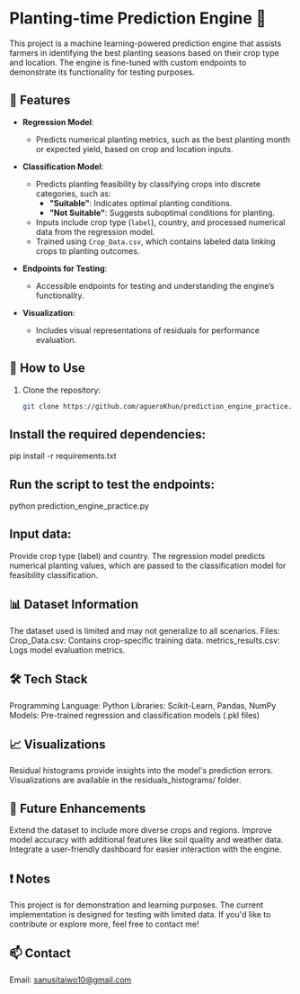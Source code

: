 # Planting-time Prediction Engine 🌱

This project is a machine learning-powered prediction engine that assists farmers in identifying the best planting seasons based on their crop type and location. The engine is fine-tuned with custom endpoints to demonstrate its functionality for testing purposes.

## 🌟 Features
- **Regression Model**:
  - Predicts numerical planting metrics, such as the best planting month or expected yield, based on crop and location inputs.

- **Classification Model**:
  - Predicts planting feasibility by classifying crops into discrete categories, such as:
    - **"Suitable"**: Indicates optimal planting conditions.
    - **"Not Suitable"**: Suggests suboptimal conditions for planting.
  - Inputs include crop type (`label`), country, and processed numerical data from the regression model.
  - Trained using `Crop_Data.csv`, which contains labeled data linking crops to planting outcomes.

- **Endpoints for Testing**:
  - Accessible endpoints for testing and understanding the engine’s functionality.

- **Visualization**:
  - Includes visual representations of residuals for performance evaluation.

## 🚀 How to Use
1. Clone the repository:
   ```bash
   git clone https://github.com/agueroKhun/prediction_engine_practice.git

## Install the required dependencies:
pip install -r requirements.txt

## Run the script to test the endpoints:
python prediction_engine_practice.py

## Input data:
Provide crop type (label) and country.
The regression model predicts numerical planting values, which are passed to the classification model for feasibility classification.

## 📊 Dataset Information
The dataset used is limited and may not generalize to all scenarios.
Files:
Crop_Data.csv: Contains crop-specific training data.
metrics_results.csv: Logs model evaluation metrics.

## 🛠️ Tech Stack
Programming Language: Python
Libraries: Scikit-Learn, Pandas, NumPy
Models: Pre-trained regression and classification models (.pkl files)

## 📈 Visualizations
Residual histograms provide insights into the model's prediction errors.
Visualizations are available in the residuals_histograms/ folder.

## 🔗 Future Enhancements
Extend the dataset to include more diverse crops and regions.
Improve model accuracy with additional features like soil quality and weather data.
Integrate a user-friendly dashboard for easier interaction with the engine.

## ❗ Notes
This project is for demonstration and learning purposes.
The current implementation is designed for testing with limited data.
If you'd like to contribute or explore more, feel free to contact me!

## 📫 Contact
Email: sanusitaiwo10@gmail.com
